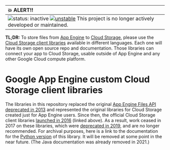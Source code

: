 | :boom: ALERT!!             |
|:---------------------------|
| ![status: inactive](https://img.shields.io/badge/status-inactive-red.svg) [![unstable](http://badges.github.io/stability-badges/dist/unstable.svg)](http://github.com/badges/stability-badges) This project is no longer actively developed or maintained. |

**TL;DR:** To store files from
[App Engine](https://cloud.google.com/appengine) to [Cloud Storage](https://cloud.google.com/storage), please use the [Cloud Storage client libraries](https://cloud.google.com/storage/docs/reference/libraries) available in different languages. Each one will have its own open source repo and documentation. Those libraries can connect your app to Cloud Storage, usable outside of App Engine and any other Google Cloud compute platform.


# Google App Engine custom Cloud Storage client libraries

The libraries in this repository replaced the original [App Engine Files API deprecated in 2013](https://cloudplatform.googleblog.com/2013/06/google-app-engine-181-released.html) and represented the original libraries for Cloud Storage created just for App Engine users. Since then, the official Cloud Storage client libraries [launched in 2016](https://cloud.google.com/blog/products/gcp/announcing-new-google-cloud-client) (linked above). As a result, work ceased in 2017 on these libraries, which were [deprecated in 2019](https://github.com/GoogleCloudPlatform/appengine-gcs-client/commit/a4fe53d6cdd7cc79b2e900685a4ce82a467f3775), and are no longer recommended. For archival purposes, here is a link to the documentation for the [Python version](https://cloud.google.com/appengine/docs/standard/python/googlecloudstorageclient/setting-up-cloud-storage#downloading_the_client_library) of this library. It will be removed at some point in the near future. (The Java documentation was already removed in 2021.)
